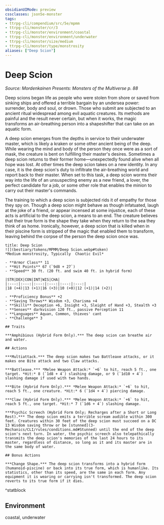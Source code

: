 ```yaml
---
obsidianUIMode: preview
cssclasses: json5e-monster
tags:
- ttrpg-cli/compendium/src/5e/mpmm
- ttrpg-cli/monster/cr/3
- ttrpg-cli/monster/environment/coastal
- ttrpg-cli/monster/environment/underwater
- ttrpg-cli/monster/size/medium
- ttrpg-cli/monster/type/monstrosity
aliases: ["Deep Scion"]
---
```

# Deep Scion
*Source: Mordenkainen Presents: Monsters of the Multiverse p. 88*  

Deep scions began life as people who were stolen from shore or saved from sinking ships and offered a terrible bargain by an undersea power: surrender, body and soul, or drown. Those who submit are subjected to an ancient ritual widespread among evil aquatic creatures. Its methods are painful and the result never certain, but when it works, the magic transforms an air-breathing person into a shapeshifter that can take on an aquatic form.

A deep scion emerges from the depths in service to their underwater master, which is likely a kraken or some other ancient being of the deep. While wearing the mind and body of the person they once were as a sort of mask, the creature is bent on fulfilling their master's desires. Sometimes a deep scion returns to their former home—unexpectedly found alive when all hope was lost. At other times the deep scion takes on a new identity. In any case, it is the deep scion's duty to infiltrate the air-breathing world and report back to their master. When set to this task, a deep scion worms their way into the life of an unsuspecting enemy as a new friend, a lover, the perfect candidate for a job, or some other role that enables the minion to carry out their master's commands.

The training to which a deep scion is subjected rids it of empathy for those they spy on. Though a deep scion might behave as though infatuated, laugh at the joke of a friend, or appear incensed at some injustice, each of these acts is artificial to the deep scion, a means to an end. The creature believes that their true form is the shape they take when they return to the sea they think of as home. Ironically, however, a deep scion that is killed when in their piscine form is stripped of the magic that enabled them to transform, leaving behind the corpse of the person the deep scion once was.

```ad-statblock
title: Deep Scion
![](bestiary/tokens/MPMM/Deep Scion.webp#token)
*Medium monstrosity, Typically  Chaotic Evil*

- **Armor Class** 11
- **Hit Points** 67 (`9d8 + 27`)
- **Speed** 30 ft. (20 ft. and swim 40 ft. in hybrid form)

|STR|DEX|CON|INT|WIS|CHA|
|:---:|:---:|:---:|:---:|:---:|:---:|
|18 (+4)|13 (+1)|16 (+3)|10 (+0)|12 (+1)|14 (+2)|

- **Proficiency Bonus** +2
- **Saving Throws** Wisdom +3, Charisma +4
- **Skills** Deception +6, Insight +3, Sleight of Hand +3, Stealth +3
- **Senses** darkvision 120 ft., passive Perception 11
- **Languages** Aquan, Common, thieves' cant
- **Challenge** 3

## Traits

***Amphibious (Hybrid Form Only).*** The deep scion can breathe air and water.

## Actions

***Multiattack.*** The deep scion makes two Battleaxe attacks, or it makes one Bite attack and two Claw attacks.

***Battleaxe.*** *Melee Weapon Attack:* `+6` to hit, reach 5 ft., one target. *Hit:* 8 (`1d8 + 4`) slashing damage, or 9 (`1d10 + 4`) slashing damage if used with two hands.

***Bite (Hybrid Form Only).*** *Melee Weapon Attack:* `+6` to hit, reach 5 ft., one creature. *Hit:* 6 (`1d4 + 4`) piercing damage.

***Claw (Hybrid Form Only).*** *Melee Weapon Attack:* `+6` to hit, reach 5 ft., one target. *Hit:* 7 (`1d6 + 4`) slashing damage.

***Psychic Screech (Hybrid Form Only; Recharges after a Short or Long Rest).*** The deep scion emits a terrible scream audible within 300 feet. Creatures within 30 feet of the deep scion must succeed on a DC 13 Wisdom saving throw or be [stunned](3-Mechanics/CLI/rules/conditions.md#Stunned) until the end of the deep scion's next turn. In water, the psychic screech also telepathically transmits the deep scion's memories of the last 24 hours to its master, regardless of distance, so long as it and its master are in the same body of water.

## Bonus Actions

***Change Shape.*** The deep scion transforms into a hybrid form (humanoid-piscine) or back into its true form, which is humanlike. Its statistics, other than its speed, are the same in each form. Any equipment it is wearing or carrying isn't transformed. The deep scion reverts to its true form if it dies.
```
^statblock

## Environment

coastal, underwater